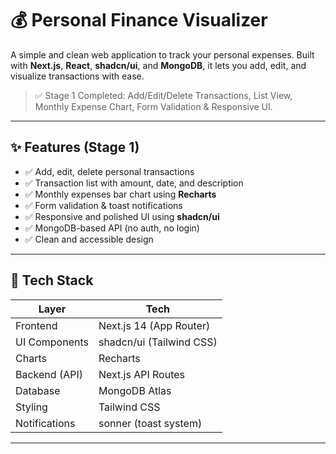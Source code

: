 # 💰 Personal Finance Visualizer

A simple and clean web application to track your personal expenses. Built with **Next.js**, **React**, **shadcn/ui**, and **MongoDB**, it lets you add, edit, and visualize transactions with ease.

> ✅ Stage 1 Completed: Add/Edit/Delete Transactions, List View, Monthly Expense Chart, Form Validation & Responsive UI.

---

## ✨ Features (Stage 1)

- ✅ Add, edit, delete personal transactions
- ✅ Transaction list with amount, date, and description
- ✅ Monthly expenses bar chart using **Recharts**
- ✅ Form validation & toast notifications
- ✅ Responsive and polished UI using **shadcn/ui**
- ✅ MongoDB-based API (no auth, no login)
- ✅ Clean and accessible design

---

## 🧱 Tech Stack

| Layer          | Tech                      |
|----------------|---------------------------|
| Frontend       | Next.js 14 (App Router)   |
| UI Components  | shadcn/ui (Tailwind CSS)  |
| Charts         | Recharts                  |
| Backend (API)  | Next.js API Routes        |
| Database       | MongoDB Atlas             |
| Styling        | Tailwind CSS              |
| Notifications  | sonner (toast system)     |

---
